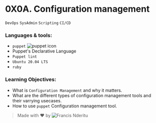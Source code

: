 # 0X0A. Configuration management

`DevOps` `SysAdmin` `Scripting` `CI/CD`

### Languages & tools:

 * `puppet` <img src="https://icon-library.com/icon/puppet-icon-18.html.html" alt="puppet icon">
 * Puppet's Declarative Language
 * `Puppet lint`
 * `Ubuntu 20.04 LTS`
 * `ruby`

### Learning Objectives:

 * What is `Configuration Management` and why it matters.
 * What are the different types of configuration management tools and their varrying usecases.
 * How to use `puppet` Configuration management tool.

 > Made with :heart: by ![Francis Nderitu](https://github.com/Gus-Victrix)